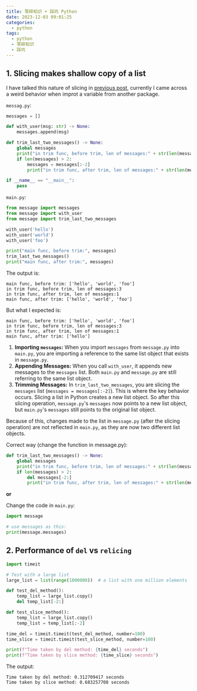 ```yaml
---
title: 零碎知识 + 踩坑 Python
date: 2023-12-03 09:01:25
categories:
  - python
tags:
  - python
  - 零碎知识
  - 踩坑
---
```


## 1. Slicing makes shallow copy of a list

I have talked this nature of slicing in [previous post](https://davidzhu.xyz/post/python/basics/001-collections/), currently I came across a weird behavior when improt a variable from another package. 

`messag.py`:

```python
messages = []

def with_user(msg: str) -> None:
    messages.append(msg)

def trim_last_two_messages() -> None:
    global messages
    print("in trim func, before trim, len of messages:" + str(len(messages)))
    if len(messages) > 2:
        messages = messages[:-2]
        print("in trim func, after trim, len of messages:" + str(len(messages)))

if __name__ == "__main__":
    pass
```

`main.py`:

```python
from message import messages
from message import with_user
from message import trim_last_two_messages

with_user('hello')
with_user('world')
with_user('foo')

print("main func, before trim:", messages)
trim_last_two_messages()
print("main func, after trim:", messages)
```

The output is:

```
main func, before trim: ['hello', 'world', 'foo']
in trim func, before trim, len of messages:3
in trim func, after trim, len of messages:1
main func, after trim: ['hello', 'world', 'foo']
```

But what I expected is:

```
main func, before trim: ['hello', 'world', 'foo']
in trim func, before trim, len of messages:3
in trim func, after trim, len of messages:1
main func, after trim: ['hello']
```

1. **Importing `messages`:** When you import `messages` from `message.py` into `main.py`, you are importing a reference to the same list object that exists in `message.py`.
2. **Appending Messages:** When you call `with_user`, it appends new messages to the `messages` list. Both `main.py` and `message.py` are still referring to the same list object.
3. **Trimming Messages:** In `trim_last_two_messages`, you are slicing the `messages` list (`messages = messages[:-2]`). This is where the key behavior occurs. Slicing a list in Python creates a new list object. So after this slicing operation, `message.py`'s `messages` now points to a new list object, but `main.py`'s `messages` still points to the original list object.

Because of this, changes made to the list in `message.py` (after the slicing operation) are not reflected in `main.py`, as they are now two different list objects.

Correct way (change the function in message.py):

```python
def trim_last_two_messages() -> None:
    global messages
    print("in trim func, before trim, len of messages:" + str(len(messages)))
    if len(messages) > 2:
        del messages[-2:]
        print("in trim func, after trim, len of messages:" + str(len(messages)))
```

**or** 

Change the code in `main.py`:

```py
import message

# use messages as this:
print(message.messages)
```

## 2. Performance of `del` vs `relicing`

```python
import timeit

# Test with a large list
large_list = list(range(1000000))  # a list with one million elements

def test_del_method():
    temp_list = large_list.copy()
    del temp_list[-2:]

def test_slice_method():
    temp_list = large_list.copy()
    temp_list = temp_list[:-2]

time_del = timeit.timeit(test_del_method, number=100)
time_slice = timeit.timeit(test_slice_method, number=100)

print(f"Time taken by del method: {time_del} seconds")
print(f"Time taken by slice method: {time_slice} seconds")
```

The output:

```
Time taken by del method: 0.312709417 seconds
Time taken by slice method: 0.683257708 seconds
```

